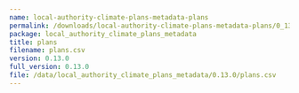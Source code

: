 ```yaml
---
name: local-authority-climate-plans-metadata-plans
permalink: /downloads/local-authority-climate-plans-metadata-plans/0_13_0
package: local_authority_climate_plans_metadata
title: plans
filename: plans.csv
version: 0.13.0
full_version: 0.13.0
file: /data/local_authority_climate_plans_metadata/0.13.0/plans.csv
---
```

